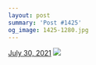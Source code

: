 ```yaml
---
layout: post
summary: 'Post #1425'
og_image: 1425-1280.jpg
---
```


<p>
  <time>
    <a href="/1425">July 30, 2021</a>
  </time>
  <a href="/1425">
    <img src="{{ site.assets_url }}/1425-640.jpg" srcset="{{ site.assets_url }}/1425-320.jpg 320w, {{ site.assets_url }}/1425-640.jpg 640w, {{ site.assets_url }}/1425-960.jpg 960w, {{ site.assets_url }}/1425-1280.jpg 1280w" sizes="(min-width: 700px) 50vw, calc(100vw - 2rem)" />
  </a>
</p>
